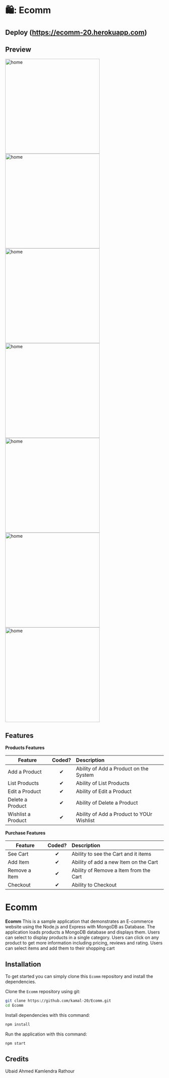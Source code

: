 
# 🛍️: Ecomm
## Deploy (https://ecomm-20.herokuapp.com)

## Preview
<img src="https://res.cloudinary.com/dsys26psh/image/upload/v1621157061/WhatsApp_Image_2021-05-16_at_14.48.49_emdj6d.jpg" alt="home" width="300" />     <img src="https://res.cloudinary.com/dsys26psh/image/upload/v1621157793/WhatsApp_Image_2021-05-16_at_14.48.50_sacfsd.jpg" alt="home" width="300" />     <img src="https://res.cloudinary.com/dsys26psh/image/upload/v1621157793/WhatsApp_Image_2021-05-16_at_14.48.50_1_q3jakl.jpg" alt="home" width="300" />     <img src="https://res.cloudinary.com/dsys26psh/image/upload/v1621157792/WhatsApp_Image_2021-05-16_at_14.48.51_ayv8wz.jpg" alt="home" width="300" />     <img src="https://res.cloudinary.com/dsys26psh/image/upload/v1621157792/WhatsApp_Image_2021-05-16_at_14.48.52_xucmsf.jpg" alt="home" width="300" />     <img src="https://res.cloudinary.com/dsys26psh/image/upload/v1621157792/WhatsApp_Image_2021-05-16_at_14.51.09_feywap.jpg" alt="home" width="300" />     <img src="https://res.cloudinary.com/dsys26psh/image/upload/v1621157792/WhatsApp_Image_2021-05-16_at_14.48.52_1_xhvruj.jpg" alt="home" width="300" />


## Features

<b>Products Features</b>

| Feature  |  Coded?       | Description  |
|----------|:-------------:|:-------------|
| Add a Product | &#10004; | Ability of Add a Product on the System |
| List Products | &#10004; | Ability of List Products |
| Edit a Product | &#10004; | Ability of Edit a Product |
| Delete a Product | &#10004; | Ability of Delete a Product |
| Wishlist a Product | &#10004; | Ability of Add a Product to YOUr Wishlist |

<b>Purchase Features</b>

| Feature  |  Coded?       | Description  |
|----------|:-------------:|:-------------|
| See Cart | &#10004; | Ability to see the Cart and it items |
| Add Item | &#10004; | Ability of add a new Item on the Cart |
| Remove a Item | &#10004; | Ability of Remove a Item from the Cart |
| Checkout | &#10004; | Ability to Checkout |

# Ecomm

**Ecomm** This is a sample application that demonstrates an E-commerce website using the Node.js and Express with MongoDB as Database. The application loads 
products a MongoDB database and displays them. Users can select to display products in a single category. Users can 
click on any product to get more information including pricing, reviews and rating. Users can select items and 
add them to their shopping cart

## Installation

To get started  you can simply clone this `Ecomm` repository and install the dependencies.

Clone the `Ecomm` repository using git:

```bash
git clone https://github.com/kamal-20/Ecomm.git
cd Ecomm
```

Install dependencies with this command:
```bash
npm install
```

Run the application with this command:
```bash
npm start
```



## Credits
Ubaid Ahmed
Kamlendra Rathour
